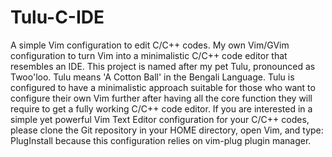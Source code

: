 # Tulu-C-IDE
A simple Vim configuration to edit C/C++ codes.  My own Vim/GVim configuration to turn Vim into a minimalistic C/C++ code editor that resembles an IDE. This project is named after my pet Tulu, pronounced as Twoo'loo. Tulu means 'A Cotton Ball' in the Bengali Language.  Tulu is configured to have a minimalistic approach suitable for those who want to configure their own Vim further after having all the core function they will require to get a fully working C/C++ code editor.  If you are interested in a simple yet powerful Vim Text Editor configuration for your C/C++ codes, please clone the Git repository in your HOME directory, open Vim, and type: PlugInstall because this configuration relies on vim-plug plugin manager.
